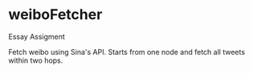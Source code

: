 # weiboFetcher
Essay Assigment 

Fetch weibo using Sina's API.
Starts from one node and fetch all tweets within two hops. 
